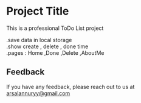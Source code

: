 # Project Title

This is a professional ToDo List project

.save data in local storage <br />
.show create , delete , done time <br />
.pages : Home ,Done ,Delete ,AboutMe



## Feedback

If you have any feedback, please reach out to us at arsalannuryy@gmail.com

